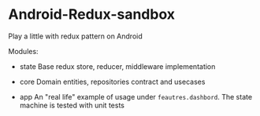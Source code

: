# Android-Redux-sandbox
Play a little with redux pattern on Android

Modules:
- state
Base redux store, reducer, middleware implementation

- core
Domain entities, repositories contract and usecases

- app 
An "real life" example of usage under `feautres.dashbord`. The state machine is tested with unit tests
